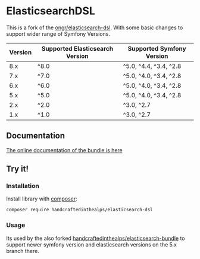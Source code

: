 # ElasticsearchDSL

This is a fork of the [ongr/elasticsearch-dsl](https://github.com/ongr-io/elasticsearchbundle).
With some basic changes to support wider range of Symfony Versions.

| Version | Supported Elasticsearch Version | Supported Symfony Version |
|---------|---------------------------------|---------------------------|
| 8.x     | ^8.0                            | ^5.0, ^4.4, ^3.4, ^2.8    |
| 7.x     | ^7.0                            | ^5.0, ^4.0, ^3.4, ^2.8    |
| 6.x     | ^6.0                            | ^5.0, ^4.0, ^3.4, ^2.8    |
| 5.x     | ^5.0                            | ^5.0, ^4.0, ^3.4, ^2.8    |
| 2.x     | ^2.0                            | ^3.0, ^2.7                |
| 1.x     | ^1.0                            | ^3.0, ^2.7                |

## Documentation

[The online documentation of the bundle is here](docs/index.md)

## Try it!

### Installation

Install library with [composer](https://getcomposer.org):

```bash
composer require handcraftedinthealps/elasticsearch-dsl
```

### Usage

Its used by the also forked [handcraftedinthealps/elasticsearch-bundle](https://github.com/handcraftedinthealps/ElasticsearchBundle/) to support newer symfony version and elasticsearch versions on the 5.x branch there.
